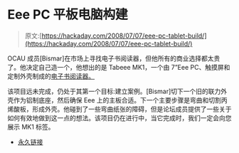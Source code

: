 # Eee PC 平板电脑构建

> 原文:[https://hackaday.com/2008/07/07/eee-pc-tablet-build/](https://hackaday.com/2008/07/07/eee-pc-tablet-build/)

OCAU 成员[Bismar]在市场上寻找电子书阅读器，但他所有的商业选择都太贵了。他决定自己造一个，他想出的是 Tabeee MK1，一个由 7”Eee PC、触摸屏和定制外壳制成的[电子书阅读器。](http://forums.overclockers.com.au/showthread.php?t=693962)

该项目远未完成，仍处于其第一个目标:建立案例。[Bismar]切下一个旧的联力外壳作为铝制底座，然后确保 Eee 上的主板合适。下一个主要步骤是弯曲和切割丙烯酸板，形成外壳。他碰到了一些弯曲纸张的障碍，但是论坛成员提供了一些关于如何有效地做到这一点的想法。该项目仍在进行中，当它完成时，我们一定会向您展示 MK1 标签。

*   [永久链接](http://forums.overclockers.com.au/showthread.php?t=693962)